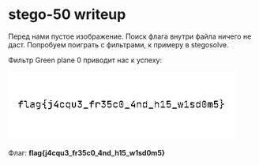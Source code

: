# stego-50 writeup

Перед нами пустое изображение. Поиск флага внутри файла ничего не даст. Попробуем поиграть с фильтрами, к примеру в stegosolve.

Фильтр Green plane 0 приводит нас к успеху:

![](/stego50/solution/solved.bmp)

Флаг: **flag{j4cqu3_fr35c0_4nd_h15_w1sd0m5}**
